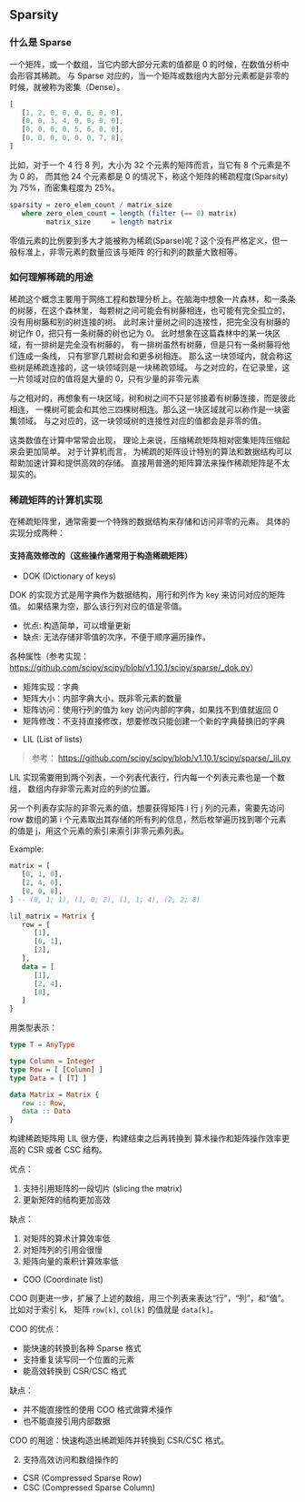 ## Sparsity

### 什么是 Sparse

一个矩阵，或一个数组，当它内部大部分元素的值都是 0 的时候，在数值分析中会形容其稀疏。
与 Sparse 对应的，当一个矩阵或数组内大部分元素都是非零的时候，就被称为密集（Dense）。

```js
[
   [1, 2, 0, 0, 0, 0, 0, 0],
   [0, 0, 3, 4, 0, 0, 0, 0],
   [0, 0, 0, 0, 5, 6, 0, 0],
   [0, 0, 0, 0, 0, 0, 7, 8],
]
```

比如，对于一个 4 行 8 列，大小为 32 个元素的矩阵而言，当它有 8 个元素是不为 0 的，
而其他 24 个元素都是 0 的情况下，称这个矩阵的稀疏程度(Sparsity)为 75%，而密集程度为 25%。

```haskell
sparsity = zero_elem_count / matrix_size
   where zero_elem_count = length (filter (== 0) matrix)
         matrix_size     = length matrix
```


零值元素的比例要到多大才能被称为稀疏(Sparse)呢？这个没有严格定义，但一般标准上，非零元素的数量应该与矩阵
的行和列的数量大致相等。

### 如何理解稀疏的用途

稀疏这个概念主要用于网络工程和数理分析上。在脑海中想象一片森林，和一条条的树藤，在这个森林里，
每颗树之间可能会有树藤相连，也可能有完全孤立的，没有用树藤和别的树连接的树。
此时来计量树之间的连接性，把完全没有树藤的树记作 0，把只有一条树藤的树也记为 0。
此时想象在这篇森林中的某一块区域，有一排树是完全没有树藤的，
有一排树虽然有树藤，但是只有一条树藤将他们连成一条线，
只有寥寥几颗树会和更多树相连。
那么这一块领域内，就会称这些树是稀疏连接的，这一块领域则是一块稀疏领域。
与之对应的，在记录里，这一片领域对应的值将是大量的 0，只有少量的非零元素

与之相对的，再想象有一块区域，树和树之间不只是邻接着有树藤连接，而是彼此相连，
一棵树可能会和其他三四棵树相连。那么这一块区域就可以称作是一块密集领域。
与之对应的，这一块领域树的连接性对应的值都会是非零的值。

这类数值在计算中常常会出现，
理论上来说，压缩稀疏矩阵相对密集矩阵压缩起来会更加简单。
对于计算机而言，
为稀疏的矩阵设计特别的算法和数据结构可以帮助加速计算和提供高效的存储。
直接用普通的矩阵算法来操作稀疏矩阵是不太现实的。

### 稀疏矩阵的计算机实现

在稀疏矩阵里，通常需要一个特殊的数据结构来存储和访问非零的元素。
具体的实现分成两种：

#### 支持高效修改的（这些操作通常用于构造稀疏矩阵）

* DOK (Dictionary of keys)

DOK 的实现方式是用字典作为数据结构，用行和列作为 key 来访问对应的矩阵值。
如果结果为空，那么该行列对应的值是零值。

   - 优点: 构造简单，可以增量更新
   - 缺点: 无法存储非零值的次序，不便于顺序遍历操作。

各种属性（参考实现：<https://github.com/scipy/scipy/blob/v1.10.1/scipy/sparse/_dok.py>）

- 矩阵实现：字典
- 矩阵大小：内部字典大小，既非零元素的数量
- 矩阵访问：使用行列的值为 key 访问内部的字典，如果找不到值就返回 0
- 矩阵修改：不支持直接修改，想要修改只能创建一个新的字典替换旧的字典

* LIL (List of lists)

> 参考： <https://github.com/scipy/scipy/blob/v1.10.1/scipy/sparse/_lil.py>

LIL 实现需要用到两个列表，一个列表代表行，行内每一个列表元素也是一个数组，
数组内存非零元素对应的列的位置。

另一个列表存实际的非零元素的值，想要获得矩阵 i 行 j 列的元素，需要先访问
row 数组的第 i 个元素取出其存储的所有列的信息，然后枚举遍历找到哪个元素
的值是 j，用这个元素的索引来索引非零元素列表。

Example:

```haskell
matrix = [
   [0, 1, 0],
   [2, 4, 0],
   [0, 0, 8],
] -- (0, 1; 1), (1, 0; 2), (1, 1; 4), (2, 2; 8)

lil_matrix = Matrix {
   row = [
      [1],
      [0, 1],
      [2],
   ],
   data = [
      [1],
      [2, 4],
      [8],
   ]
}
```

用类型表示：

```haskell
type T = AnyType

type Column = Integer
type Row = [ [Column] ]
type Data = [ [T] ]

data Matrix = Matrix {
   row :: Row,
   data :: Data
}
```

构建稀疏矩阵用 LIL 很方便，构建结束之后再转换到
算术操作和矩阵操作效率更高的 CSR 或者 CSC 结构。

优点：

1. 支持引用矩阵的一段切片 (slicing the matrix)
2. 更新矩阵的结构更加高效

缺点：

1. 对矩阵的算术计算效率低
2. 对矩阵列的引用会很慢
3. 矩阵向量的乘积计算效率低

* COO (Coordinate list)

COO 则更进一步，扩展了上述的数组，用三个列表来表达“行”，“列”，和“值”。比如对于索引 k，
矩阵 `row[k]`, `col[k]` 的值就是 `data[k]`。

COO 的优点：

- 能快速的转换到各种 Sparse 格式
- 支持重复读写同一个位置的元素
- 能高效转换到 CSR/CSC 格式

缺点：

- 并不能直接性的使用 COO 格式做算术操作
- 也不能直接引用内部数据

COO 的用途：快速构造出稀疏矩阵并转换到 CSR/CSC 格式。

2. 支持高效访问和数组操作的

* CSR (Compressed Sparse Row)
* CSC (Compressed Sparse Column)


